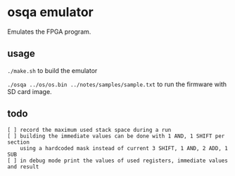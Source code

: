 # osqa emulator

Emulates the FPGA program.

## usage
`./make.sh` to build the emulator

`./osqa ../os/os.bin ../notes/samples/sample.txt` to run the firmware with SD card image.

## todo
```
[ ] record the maximum used stack space during a run
[ ] building the immediate values can be done with 1 AND, 1 SHIFT per section
    using a hardcoded mask instead of current 3 SHIFT, 1 AND, 2 ADD, 1 SUB
[ ] in debug mode print the values of used registers, immediate values and result
```